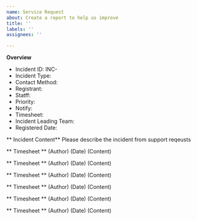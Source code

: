 ```yaml
---
name: Service Request
about: Create a report to help us improve
title: ''
labels: ''
assignees: ''

---
```



**Overview**
 - Incident ID: INC-
 - Incident Type:
 - Contact Method: 
 - Registrant: 
 - Statff:
 - Priority:
 - Notify:
 - Timesheet:
 - Incident Leading Team:
 - Registered Date:

** Incident Content**
Please describe the incident from support reqeusts

** Timesheet **
(Author) (Date)
(Content)

** Timesheet **
(Author) (Date)
(Content)

** Timesheet **
(Author) (Date)
(Content)

 ** Timesheet **
(Author) (Date)
(Content)

** Timesheet **
(Author) (Date)
(Content)

** Timesheet **
(Author) (Date)
(Content)
 
